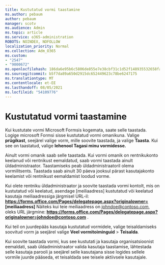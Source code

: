 ```yaml
---
title: Kustutatud vormi taastamine
ms.author: pebaum
author: pebaum
manager: scotv
ms.audience: Admin
ms.topic: article
ms.service: o365-administration
ROBOTS: NOINDEX, NOFOLLOW
localization_priority: Normal
ms.collection: Adm_O365
ms.custom:
- "2547"
- "9000672"
ms.openlocfilehash: 186da6e95b6c5806de855e7e38cbf31c1d52f148935532658fae0cc3fe111f35
ms.sourcegitcommit: b5f7da89a650d2915dc652449623c78be6247175
ms.translationtype: MT
ms.contentlocale: et-EE
ms.lasthandoff: 08/05/2021
ms.locfileid: "54109776"
---
```

# <a name="restore-a-deleted-form"></a>Kustutatud vormi taastamine

Kui kustutate vormi Microsoft Formsis kogemata, saate selle taastada. Logige microsoft Formsi sisse kustutatud vormi omanikuna. Valige **prügikast**, seejärel valige vorm, mille soovite taastada, ja valige **Taasta**. Kui see on taastatud, valige **lehenool Tagasi minu vormidesse.**

Ainult vormi omanik saab selle taastada. Kui vormi omanik on rentnikukonto keelanud või rentnikust eemaldatud, saab vormi taastada ainult üldadministraator. Taastamiseks peab üldadministraatoril olema vormilitsents. Taastada saab ainult 30 päeva jooksul pärast kasutajakonto keelamist või rentnikust eemaldamist loodud vorme.

Kui olete rentniku üldadministraator ja soovite taastada vormi kontolt, mis on kustutatud või keelatud, asendage [meiliaadress] kustutatud või keelatud kasutaja meiliaadressiga järgmisel URL-il: **https://forms.office.com/Pages/delegatepage.aspx?originalowner= [meiliaadress]** Näiteks kui teie meiliaadress on johndoe@contoso.com, oleks URL järgmine: **https://forms.office.com/Pages/delegatepage.aspx?originalowner=johndoe@contoso.com** . 

Kui teil on juurdepääs kasutaja kustutatud vormidele, valige teisaldamiseks soovitud vorm ja seejärel valige **Veel vormitoiminguid**  >  **Teisalda**.

Kui soovite taastada vormi, kus see kustutati ja kasutaja organisatsioonist eemaldati, saab üldadministraator valida kasutaja taastamise, lähtestada selle kasutaja parooli ja seejärel selle kasutajana sisse logides sellele vormile juurde pääseda, et teisaldada see teisele aktiivsele kasutajale. 